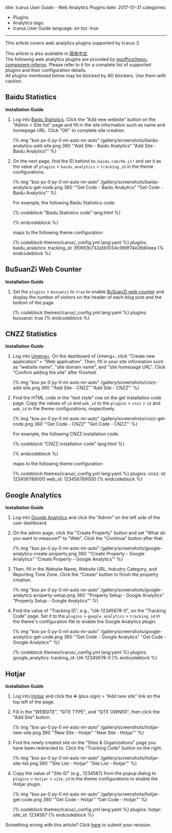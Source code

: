 title: Icarus User Guide - Web Analytics Plugins
date: 2017-01-31
categories:
- Plugins
- Analytics
tags:
- Icarus User Guide
language: en
toc: true
---

This article covers web analytics plugins supported by Icarus 3.

<article class="message message-immersive is-primary">
<div class="message-body">
<i class="fas fa-globe-asia mr-2"></i>This article is also available in 
<a href="{% post_path zh-CN/Web-Analytics-Plugins %}">简体中文</a>.
</div>
</article>

<!-- more -->

<article class="message message-immersive is-primary">
<div class="message-body">
<i class="fas fa-info-circle mr-2"></i>The following web analytics plugins are provided by
<a href="https://github.com/ppoffice/hexo-component-inferno">ppoffice/hexo-component-inferno</a>.
Please refer to it for a complete list of supported plugins and their configuration details.
</div>
</article>

<article class="message message-immersive is-danger">
<div class="message-body">
<i class="fas fa-exclamation-triangle mr-2"></i>All plugins mentioned below may be blocked by AD blockers.
Use them with caution.
</div>
</article>

## Baidu Statistics

**Installation Guide**

1. Log into [Baidu Statistics](https://tongji.baidu.com).
   Click the "Add new website" button on the "Admin > Site list" page
   and fill in the site information such as name and homepage URL.
   Click "OK" to complete site creation.

   {% img "box px-0 py-0 ml-auto mr-auto" /gallery/screenshots/baidu-analytics-add-site.png 360 '"Add Site - Baidu Analytics" "Add Site - Baidu Analytics"' %}
   <br>

2. On the next page, find the ID behind `hm.baidu.com/hm.js?` and set it as the value of 
   `plugins` > `baidu_analytics` > `tracking_id` in the theme configurations.

   {% img "box px-0 py-0 ml-auto mr-auto" /gallery/screenshots/baidu-analytics-get-code.png 360 '"Get Code - Baidu Analytics" "Get Code - Baidu Analytics"' %}
   <br>

   For example, the following Baidu Statistics code:

    {% codeblock "Baidu Statistics code" lang:html %}
    <script>
    var _hmt = _hmt || [];
    (function() {
    var hm = document.createElement("script");
    hm.src = "https://hm.baidu.com/hm.js?3f06f2b732a5b1034c989f74e28d0eea";
    var s = document.getElementsByTagName("script")[0]; 
    s.parentNode.insertBefore(hm, s);
    })();
    </script>
    {% endcodeblock %}

    maps to the following theme configuration:

    {% codeblock themes/icarus/_config.yml lang:yaml %}
    plugins:
        baidu_analytics:
            tracking_id: 3f06f2b732a5b1034c989f74e28d0eea
    {% endcodeblock %}


## BuSuanZi Web Counter

**Installation Guide**

1. Set the `plugins` > `busuanzi` to `true` to enable [BuSuanZi web counter](https://busuanzi.ibruce.info/) 
   and display the number of visitors on the header of each blog post and the bottom of the page.

    {% codeblock themes/icarus/_config.yml lang:yaml %}
    plugins:
        busuanzi: true
    {% endcodeblock %}


## CNZZ Statistics

**Installation Guide**

1. Log into [Umeng+](https://www.umeng.com/). 
   On the dashboard of Umeng+, click "Create new application" > "Web application".
   Then, fill in your site information such as "website name", "site domain name", and "site homepage URL".
   Click "Confirm adding the site" after finished.

   {% img "box px-0 py-0 ml-auto mr-auto" /gallery/screenshots/cnzz-add-site.png 360 '"Add Site - CNZZ" "Add Site - CNZZ"' %}
   <br>

2. Find the HTML code in the "text style" row on the get installation code page.
   Copy the values of `id` and `web_id` to the `plugins` > `cnzz` > `id` and `web_id` in the theme configurations, 
   respectively.

   {% img "box px-0 py-0 ml-auto mr-auto" /gallery/screenshots/cnzz-get-code.png 360 '"Get Code - CNZZ" "Get Code - CNZZ"' %}
   <br>

   For example, the following CNZZ installation code:

    {% codeblock "CNZZ installation code" lang:html %}
    <script type="text/javascript" src="https://s9.cnzz.com/z_stat.php?id=123456789000&web_id=123456789000"></script>
    {% endcodeblock %}

    maps to the following theme configuration:

    {% codeblock themes/icarus/_config.yml lang:yaml %}
    plugins:
        cnzz:
            id: 123456789000
            web_id: 123456789000
    {% endcodeblock %}


## Google Analytics

**Installation Guide**

1. Log into [Google Analytics](https://analytics.google.com/) and click the "Admin" on the left side of the user dashboard.

2. On the admin page, click the "Create Property" button and set "What do you want to measure?" to "Web".
   Click the "Continue" button after that.

   {% img "box px-0 py-0 ml-auto mr-auto" /gallery/screenshots/google-analytics-create-property.png 360 '"Create Property - Google Analytics" "Create Property - Google Analytics"' %}
   <br>

3. Then, fill in the Website Name, Website URL, Industry Category, and Reporting Time Zone.
   Click the "Create" button to finish the property creation.

   {% img "box px-0 py-0 ml-auto mr-auto" /gallery/screenshots/google-analytics-property-setup.png 360 '"Property Setup - Google Analytics" "Property Setup - Google Analytics"' %}
   <br>

3. Find the value of "Tracking ID", e.g., "UA-12345678-0", on the "Tracking Code" page. 
   Set it to the `plugins` > 
   `google_analytics` > `tracking_id` in the theme's configuration file to enable the Google Analytics plugin.

   {% img "box px-0 py-0 ml-auto mr-auto" /gallery/screenshots/google-analytics-get-code.png 360 '"Get Code - Google Analytics" "Get Code - Google Analytics"' %}
   <br>

    {% codeblock themes/icarus/_config.yml lang:yaml %}
    plugins:
        google_analytics:
            tracking_id: UA-12345678-0
    {% endcodeblock %}


## Hotjar

**Installation Guide**

1. Log into [Hotjar](https://www.hotjar.com/) and click the ➕ (plus sign) > "Add new site" link on the top left of the page.

2. Fill in the "WEBSITE", "SITE TYPE", and "SITE OWNER", then click the "Add Site" button.

   {% img "box px-0 py-0 ml-auto mr-auto" /gallery/screenshots/hotjar-new-site.png 360 '"New Site - Hotjar" "New Site - Hotjar"' %}
   <br>

3. Find the newly created site on the "Sites & Organizations" page you have been redirected to.
   Click the "Tracking Code" button on the right.

   {% img "box px-0 py-0 ml-auto mr-auto" /gallery/screenshots/hotjar-site-list.png 360 '"Site List - Hotjar" "Site List - Hotjar"' %}
   <br>
   
4. Copy the value of "Site ID" (e.g., 1234567) from the popup dialog to `plugins` > `hotjar` > `site_id` in the theme configurations 
   to enable the Hotjar plugin.

   {% img "box px-0 py-0 ml-auto mr-auto" /gallery/screenshots/hotjar-get-code.png 360 '"Get Code - Hotjar" "Get Code - Hotjar"' %}
   <br>

    {% codeblock themes/icarus/_config.yml lang:yaml %}
    plugins:
        hotjar:
            site_id: 1234567
    {% endcodeblock %}


<article class="message message-immersive is-warning">
<div class="message-body">
<i class="fas fa-question-circle mr-2"></i>Something wrong with this article? 
Click <a href="https://github.com/ppoffice/hexo-theme-icarus/edit/site/source/_posts/en/Web-Analytics-Plugins.md">here</a> 
to submit your revision.
</div>
</article>
